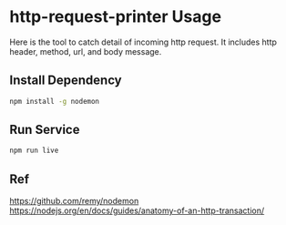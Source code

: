 # http-request-printer Usage

Here is the tool to catch detail of incoming http request. It includes http header, method, url, and body message.

## Install Dependency

```sh
npm install -g nodemon
```

## Run Service

```sh
npm run live
```

## Ref

<https://github.com/remy/nodemon>
<https://nodejs.org/en/docs/guides/anatomy-of-an-http-transaction/>

